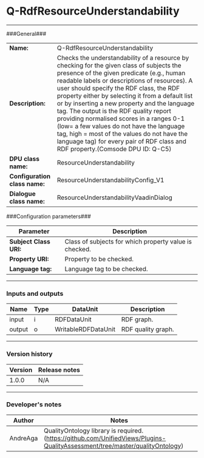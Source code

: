 # Q-RdfResourceUnderstandability #
----------

###General###

|                              |                                                                                               |
|------------------------------|-----------------------------------------------------------------------------------------------|
|**Name:**                     |Q-RdfResourceUnderstandability 							                                                               |
|**Description:**              |Checks the understandability of a resource by checking for the given class of subjects the presence of the given predicate (e.g., human readable labels or descriptions of resources). A user should specify the RDF class, the RDF property either by selecting it from a default list or by inserting a new property and the language tag. The output is the RDF quality report providing normalised scores in a ranges 0-1 (low= a few values do not have the language tag, high = most of the values do not have the language tag)  for every pair of RDF class and RDF property.(Comsode DPU ID: Q-C5) |
|**DPU class name:**           |ResourceUnderstandability     						                                                               |
|**Configuration class name:** |ResourceUnderstandabilityConfig_V1                           		                                               |
|**Dialogue class name:**      |ResourceUnderstandabilityVaadinDialog                                      					                       |


###Configuration parameters###


|Parameter                     |Description                   |
|------------------------------|------------------------------|
|**Subject Class URI:** 	                  |Class of subjects for which property value is checked.       |
|**Property URI:**		          |Property to be checked.           	       |
|**Language tag:** 	                  |Language tag to be checked.       |

***

### Inputs and outputs ###

|Name              |Type     |DataUnit                     |Description          |
|------------------|---------|-----------------------------|---------------------|
|input  	       |i 	     |RDFDataUnit 		           |RDF graph.			 |
|output 	       |o 	     |WritableRDFDataUnit 	       |RDF quality graph.   |

***

### Version history ###

|Version            |Release notes        |
|-------------------|---------------------|
|1.0.0              |N/A                  |

***

### Developer's notes ###

|Author            |Notes                 |
|------------------|----------------------|
|AndreAga          |QualityOntology library is required. (https://github.com/UnifiedViews/Plugins-QualityAssessment/tree/master/qualityOntology) | 
